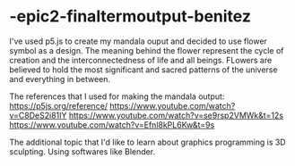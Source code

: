 # -epic2-finaltermoutput-benitez
I've used p5.js to create my mandala ouput and decided to use flower symbol as a design. The meaning behind the flower represent the cycle of creation and the interconnectedness of life and all beings.  FLowers are believed to hold the most significant and sacred patterns of the universe and everything in between.

The references that I used for making the mandala output: https://p5js.org/reference/ https://www.youtube.com/watch?v=C8DeS2i81IY https://www.youtube.com/watch?v=se9rsp2VMWk&t=12s https://www.youtube.com/watch?v=Efnl8kPL6Kw&t=9s

The additional topic that I'd like to learn about graphics programming is 3D sculpting. Using softwares like Blender.
